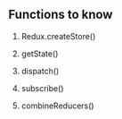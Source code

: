 ## Functions to know



1. Redux.createStore()

2. getState()

3. dispatch()

4. subscribe()

5. combineReducers()